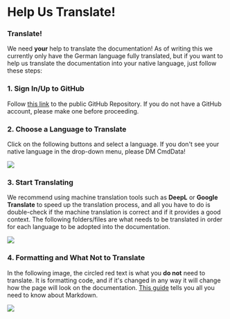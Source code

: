 # Help Us Translate!

### Translate!

We need **your** help to translate the documentation! As of writing this we currently only have the German language fully translated, but if you want to help us translate the documentation into your native language, just follow these steps:

### 1. Sign In/Up to GitHub

Follow [this link](https://github.com/realCmdData/pepemanager-docs) to the public GitHub Repository. If you do not have a GitHub account, please make one before proceeding.

### 2. Choose a Language to Translate

Click on the following buttons and select a language. If you don't see your native language in the drop-down menu, please DM CmdData!

![](https://i.imgur.com/4D2AOGg.png)

### 3. Start Translating

We recommend using machine translation tools such as **DeepL** or **Google Translate** to speed up the translation process, and all you have to do is double-check if the machine translation is correct and if it provides a good context. The following folders/files are what needs to be translated in order for each language to be adopted into the documentation.

![](https://i.imgur.com/vvLJU9u.png)

### 4. Formatting and What Not to Translate

In the following image, the circled red text is what you **do not** need to translate. It is formatting code, and if it's changed in any way it will change how the page will look on the documentation. [This guide](https://github.com/adam-p/markdown-here/wiki/Markdown-Cheatsheet) tells you all you need to know about Markdown.

![](https://i.imgur.com/a1EGFU1.png)



